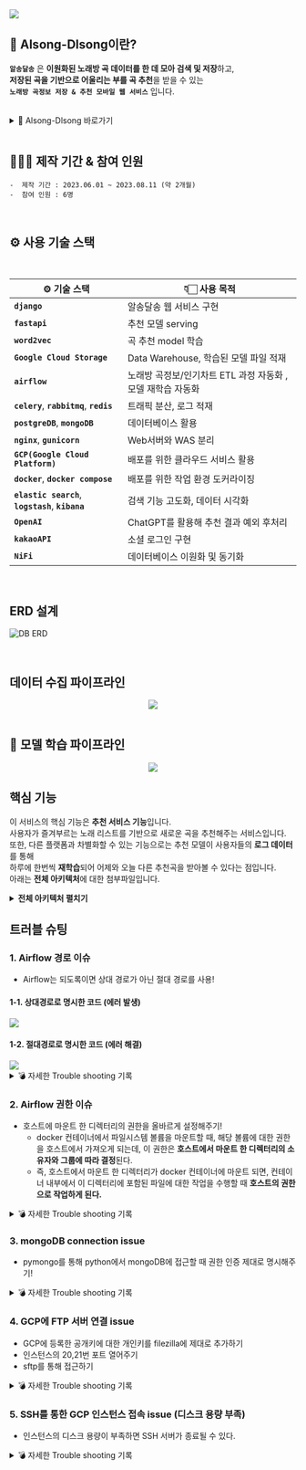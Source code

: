 <img src="https://capsule-render.vercel.app/api?type=rounded&color=auto&height=200&section=header&text=Alsong-Dlsong&fontSize=90" />

## 🎤 Alsong-Dlsong이란?

**`알송달송`** 은 **이원화된 노래방 곡 데이터를 한 데 모아 검색 및 저장**하고, <br>
**저장된 곡을 기반으로 어울리는 부를 곡 추천**을 받을 수 있는<br> 
**`노래방 곡정보 저장 & 추천 모바일 웹 서비스`** 입니다. <br>

<br>

<details>
<summary>🎤 Alsong-Dlsong 바로가기</summary>
<div markdown="1">

<br>
<a href="http://alsong-dlsong.com" target="_blank">👉🏻Click👈🏻</a>
<br>
</div>
</details>

<br>

## 🧑‍🤝‍🧑 제작 기간 & 참여 인원

  	-  제작 기간 : 2023.06.01 ~ 2023.08.11 (약 2개월)
	-  참여 인원 : 6명
<br>

## ⚙️ 사용 기술 스택

<br>

| ⚙️ 기술 스택 | 👇🏻 사용 목적 |
|--|--|
| **`django`** | 알송달송 웹 서비스 구현 |
| **`fastapi`** | 추천 모델 serving |
| **`word2vec`** | 곡 추천 model 학습 |
| **`Google Cloud Storage`** | Data Warehouse, 학습된 모델 파일 적재 |
| **`airflow`** | 노래방 곡정보/인기차트 ETL 과정 자동화 , 모델 재학습 자동화|
| **`celery`**, **`rabbitmq`**, **`redis`** | 트래픽 분산, 로그 적재 |
| **`postgreDB`**, **`mongoDB`** | 데이터베이스 활용 |
| **`nginx`**, **`gunicorn`** | Web서버와 WAS 분리 |
| **`GCP(Google Cloud Platform)`** | 배포를 위한 클라우드 서비스 활용 |
| **`docker`**, **`docker compose`** | 배포를 위한 작업 환경 도커라이징 |
| **`elastic search`**, **`logstash`**, **`kibana`** | 검색 기능 고도화, 데이터 시각화 |
| **`OpenAI`** | ChatGPT를 활용해 추천 결과 예외 후처리 |
| **`kakaoAPI`** | 소셜 로그인 구현 |
| **`NiFi`** | 데이터베이스 이원화 및 동기화 |

<br>

## ERD 설계
	
![DB ERD](https://velog.velcdn.com/images/doodjb/post/a53bf08d-8745-4c30-9b71-b349b33da6bc/image.png)

<br>

## 데이터 수집 파이프라인
<div align="center">
	<img src="https://postfiles.pstatic.net/MjAyMzA4MTdfMjMw/MDAxNjkyMjQ2MjE3NTUx.o0hyA4hhxEtAwHoAsroynVTU0mh8E9Lq9eQKwR2p6xYg.JQSgusSk2cQAA1ucnztiS6seDq3Q4tkcopbQGlKuyKAg.PNG.tbtgmltn97/image.png?type=w773"/>
 
</div>
<br>

## 📖 모델 학습 파이프라인
<div align="center">
	<img src="https://postfiles.pstatic.net/MjAyMzA4MTdfNjQg/MDAxNjkyMjQ2MjQyMjg0.Mdrh_MhV4EsgSbLAWXLFFGpr9QbKyHEBSv_GuW66e64g.JL_Wle3hVNgZt9ovP6zZ7q_yhZt3mYjVWoexveWljeQg.PNG.tbtgmltn97/image.png?type=w773"/>
 
</div>

## 핵심 기능
이 서비스의 핵심 기능은 **추천 서비스 기능**입니다. <br>
사용자가 즐겨부르는 노래 리스트를 기반으로 새로운 곡을 추천해주는 서비스입니다. <br>
또한, 다른 플랫폼과 차별화할 수 있는 기능으로는 추천 모델이 사용자들의 **로그 데이터**를 통해 <br>
하루에 한번씩 **재학습**되어 어제와 오늘 다른 추천곡을 받아볼 수 있다는 점입니다.<br>
아래는 **전체 아키텍처**에 대한 첨부파일입니다.

<details>
<summary><b>전체 아키텍처 펼치기</b></summary>
<div align="center" markdown="1">
	<img src="https://camo.githubusercontent.com/fcdbff0cd3611dd22e758cdedfd8ca9002ef84be84a5b1620fdda2b10d35838b/68747470733a2f2f706f737466696c65732e707374617469632e6e65742f4d6a41794d7a41344d5464664e5467672f4d4441784e6a6b794d6a51314e7a637a4f544d302e44714568332d7441414c5f567672704b6c6a6468413650626b6d576555746d5a544469486c7442574e6e59672e776d7846375149706447564c714566666c7a7537725377646465366579474b394333675f61554245794e30672e504e472e746274676d6c746e39372f696d6167652e706e673f747970653d77373733"/>
</div>
</details>

## 트러블 슈팅

### 1. Airflow 경로 이슈
- Airflow는 되도록이면 상대 경로가 아닌 절대 경로를 사용! <br>
#### 1-1. 상대경로로 명시한 코드 (에러 발생)
<img src="https://postfiles.pstatic.net/MjAyMzA3MjBfMjA4/MDAxNjg5ODM1MjE0MDgz.crL53KYPTa5xls9BndveVU73e7IjB8JcbSKIX2o2nYgg.Z5AcurZS7JTQ1IDub6gd2rbTmn_k6afrWf4u8ZUvZDkg.PNG.tbtgmltn97/image.png?type=w773"/>

#### 1-2. 절대경로로 명시한 코드 (에러 해결)
<img src="https://postfiles.pstatic.net/MjAyMzA3MjBfOCAg/MDAxNjg5ODM1MTg2MTg3.49txacmApMoHOnzY6-X0vKGSeMjLWMR8nPeO4tUCC7kg.KEuBjbfMK8mybviSZ1wFfvqFYbjFz6NJpRwHax6yFscg.PNG.tbtgmltn97/image.png?type=w773"/>

<details>
<summary>💣 자세한 Trouble shooting 기록</summary>
<div markdown="1">

<br>
<a href="https://blog.naver.com/tbtgmltn97/223161573632" target="_blank">👉🏻Click👈🏻</a>
<br>
</div>
</details>

### 2. Airflow 권한 이슈
- 호스트에 마운트 한 디렉터리의 권한을 올바르게 설정해주기!<br>
	- docker 컨테이너에서 파일시스템 볼륨을 마운트할 때, 해당 볼륨에 대한 권한을 호스트에서 가져오게 되는데, 이 권한은 **호스트에서 마운트 한 디렉터리의 소유자와 그룹에 따라 결정**된다.<br>
 	- 즉, 호스트에서 마운트 한 디렉터리가 docker 컨테이너에 마운트 되면, 컨테이너 내부에서 이 디렉터리에 포함된 파일에 대한 작업을 수행할 때 **호스트의 권한으로 작업하게 된다.**

<details>
<summary>💣 자세한 Trouble shooting 기록</summary>
<div markdown="1">

<br>
<a href="https://blog.naver.com/tbtgmltn97/223175583093" target="_blank">👉🏻Click👈🏻</a>
<br>
</div>
</details>

### 3. mongoDB connection issue
- pymongo를 통해 python에서 mongoDB에 접근할 때 권한 인증 제대로 명시해주기!<br>
<details>
<summary>💣 자세한 Trouble shooting 기록</summary>
<div markdown="1">

<br>
<a href="https://blog.naver.com/tbtgmltn97/223179578228" target="_blank">👉🏻Click👈🏻</a>
<br>
</div>
</details>

### 4. GCP에 FTP 서버 연결 issue
- GCP에 등록한 공개키에 대한 개인키를 filezilla에 제대로 추가하기<br>
- 인스턴스의 20,21번 포트 열어주기<br>
- sftp를 통해 접근하기<br>
<details>
<summary>💣 자세한 Trouble shooting 기록</summary>
<div markdown="1">

<br>
<a href="https://blog.naver.com/tbtgmltn97/223187187278" target="_blank">👉🏻Click👈🏻</a>
<br>
</div>
</details>

### 5. SSH를 통한 GCP 인스턴스 접속 issue (디스크 용량 부족)
- 인스턴스의 디스크 용량이 부족하면 SSH 서버가 종료될 수 있다.<br>
<details>
<summary>💣 자세한 Trouble shooting 기록</summary>
<div markdown="1">

<br>
<a href="https://blog.naver.com/tbtgmltn97/223175565888" target="_blank">👉🏻Click👈🏻</a>
<br>
</div>
</details>
